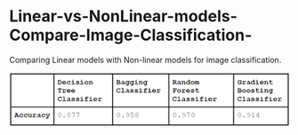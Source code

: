 # Linear-vs-NonLinear-models-Compare-Image-Classification-
Comparing Linear models with Non-linear models for image classification.

![Results](results.png)
